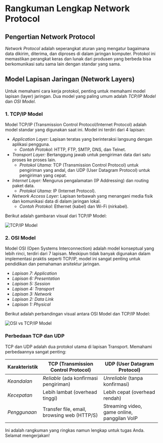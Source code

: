 # Rangkuman Lengkap Network Protocol

## Pengertian Network Protocol

*Network Protocol* adalah seperangkat aturan yang mengatur bagaimana data dikirim, diterima, dan diproses di dalam jaringan komputer. Protokol ini memastikan perangkat keras dan lunak dari produsen yang berbeda bisa berkomunikasi satu sama lain dengan standar yang sama.

## Model Lapisan Jaringan (Network Layers)

Untuk memahami cara kerja protokol, penting untuk memahami model lapisan (layer) jaringan. Dua model yang paling umum adalah *TCP/IP Model* dan *OSI Model*.

### 1. TCP/IP Model

Model TCP/IP (Transmission Control Protocol/Internet Protocol) adalah model standar yang digunakan saat ini. Model ini terdiri dari 4 lapisan:

* *Application Layer:* Lapisan teratas yang berinteraksi langsung dengan aplikasi pengguna.
    * *Contoh Protokol:* HTTP, FTP, SMTP, DNS, dan Telnet.
* *Transport Layer:* Bertanggung jawab untuk pengiriman data dari satu proses ke proses lain.
    * *Protokol Utama:* TCP (Transmission Control Protocol) untuk pengiriman yang andal, dan UDP (User Datagram Protocol) untuk pengiriman yang cepat.
* *Internet Layer:* Mengurus pengalamatan (IP Addressing) dan routing paket data.
    * *Protokol Utama:* IP (Internet Protocol).
* *Network Access Layer:* Lapisan terbawah yang menangani media fisik dan komunikasi data di dalam jaringan lokal.
    * *Contoh Protokol:* Ethernet (kabel) dan Wi-Fi (nirkabel).

Berikut adalah gambaran visual dari TCP/IP Model:

![TCP/IP Model](https://i.imgur.com/uR29w2M.png)

### 2. OSI Model

Model OSI (Open Systems Interconnection) adalah model konseptual yang lebih rinci, terdiri dari 7 lapisan. Meskipun tidak banyak digunakan dalam implementasi praktis seperti TCP/IP, model ini sangat penting untuk pendidikan dan pemahaman arsitektur jaringan.

* *Lapisan 7: Application*
* *Lapisan 6: Presentation*
* *Lapisan 5: Session*
* *Lapisan 4: Transport*
* *Lapisan 3: Network*
* *Lapisan 2: Data Link*
* *Lapisan 1: Physical*

Berikut adalah perbandingan visual antara OSI Model dan TCP/IP Model:

![OSI vs TCP/IP Model](https://i.imgur.com/gK1q2yY.png)

### Perbedaan TCP dan UDP

TCP dan UDP adalah dua protokol utama di lapisan Transport. Memahami perbedaannya sangat penting:

| Karakteristik    | TCP (Transmission Control Protocol)            | UDP (User Datagram Protocol)                       |
| ---------------- | ---------------------------------------------- | -------------------------------------------------- |
| *Keandalan* | *Reliable* (ada konfirmasi pengiriman)       | *Unreliable* (tanpa konfirmasi)                    |
| *Kecepatan* | Lebih lambat (overhead tinggi)                 | Lebih cepat (overhead rendah)                      |
| *Penggunaan* | Transfer file, email, browsing web (HTTP/S)    | Streaming video, game online, panggilan VoIP        |

Ini adalah rangkuman yang ringkas namun lengkap untuk tugas Anda. Selamat mengerjakan!  
